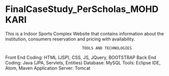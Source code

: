 # FinalCaseStudy_PerScholas_MOHDKARI

This is a Indoor Sports Complex Website that contains information about the institution, consumers reservation and pricing with availability. 


                                      TOOLS AND TECHNOLOGIES
   Front End Coding: HTML (JSP), CSS, JS, JQuery, BOOTSTRAP 
   Back End Coding: Java (JPA, Servlets, Entities)
   Database: MySQL
   Tools: Eclipse IDE, Atom, Maven
   Application Server: Tomcat
